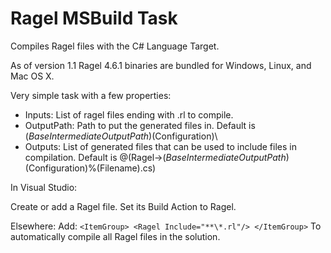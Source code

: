 Ragel MSBuild Task
==================

Compiles Ragel files with the C# Language Target.

As of version 1.1 Ragel 4.6.1 binaries are bundled for Windows, Linux, and Mac OS X.

Very simple task with a few properties:

  * Inputs: List of ragel files ending with .rl to compile.
  * OutputPath: Path to put the generated files in.  Default is $(BaseIntermediateOutputPath)$(Configuration)\
  * Outputs: List of generated files that can be used to include files in compilation.  Default is @(Ragel->$(BaseIntermediateOutputPath)$(Configuration)\%(Filename).cs)

In Visual Studio:

  Create or add a Ragel file.
  Set its Build Action to Ragel.

Elsewhere:
  Add:
    ```
      <ItemGroup>
        <Ragel Include="**\*.rl"/>
      </ItemGroup>
    ```
  To automatically compile all Ragel files in the solution.
